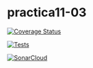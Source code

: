 # practica11-03
[![Coverage Status](https://coveralls.io/repos/github/ULL-ESIT-INF-DSI-2324/practica11-03/badge.svg?branch=main)](https://coveralls.io/github/ULL-ESIT-INF-DSI-2324/practica11-03?branch=main)

[![Tests](https://github.com/ULL-ESIT-INF-DSI-2324/practica11-03/actions/workflows/node.js.yml/badge.svg)](https://github.com/ULL-ESIT-INF-DSI-2324/practica11-03/actions/workflows/node.js.yml)

[![SonarCloud](https://sonarcloud.io/images/project_badges/sonarcloud-white.svg)](https://sonarcloud.io/summary/new_code?id=ULL-ESIT-INF-DSI-2324_practica11-03)
